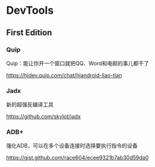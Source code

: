 # DevTools

## First Edition

### Quip

Quip：能让你开一个窗口就把QQ、Word和电邮的事儿都干了

https://hjdev.quip.com/chat/hjandroid-liao-tian

### Jadx

新的超强反编译工具

https://github.com/skylot/jadx

### ADB+

强化ADB，可以在多个设备连接时选择要执行指令的设备

https://gist.github.com/race604/ecee9321b7ab30d59da0
